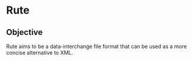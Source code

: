 # Rute
## Objective
Rute aims to be a data-interchange file format that can be used as a more concise alternative to XML.
